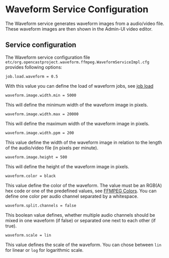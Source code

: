 Waveform Service Configuration
==============================

The Waveform service generates waveform images from a audio/video file. These waveform images are then shown in the Admin-UI video editor.

Service configuration
---------------------

The Waveform service configuration file `etc/org.opencastproject.waveform.ffmpeg.WaveformServiceImpl.cfg` provides following options:

    job.load.waveform = 0.5

With this value you can define the load of waveform jobs, see [job load](../configuration/load)

    waveform.image.width.min = 5000

This will define the minimum width of the waveform image in pixels.

    waveform.image.width.max = 20000

This will define the maximum width of the waveform image in pixels.

    waveform.image.width.ppm = 200

This value define the width of the waveform image in relation to the length of the audio/video file (in pixels per minute).

    waveform.image.height = 500

This will define the height of the waveform image in pixels.

    waveform.color = black

This value define the color of the waveform. The value must be an RGB(A) hex code or one of the predefined values, see [FFMPEG Colors](https://www.ffmpeg.org/ffmpeg-all.html#Color).
You can define one color per audio channel separated by a whitespace.

    waveform.split.channels = false

This boolean value defines, whether multiple audio channels should be mixed in one waveform (if false) or separated one next to each other (if true).

    waveform.scale = lin

This value defines the scale of the waveform. You can chose between `lin` for linear or `log` for logarithmic scale.

